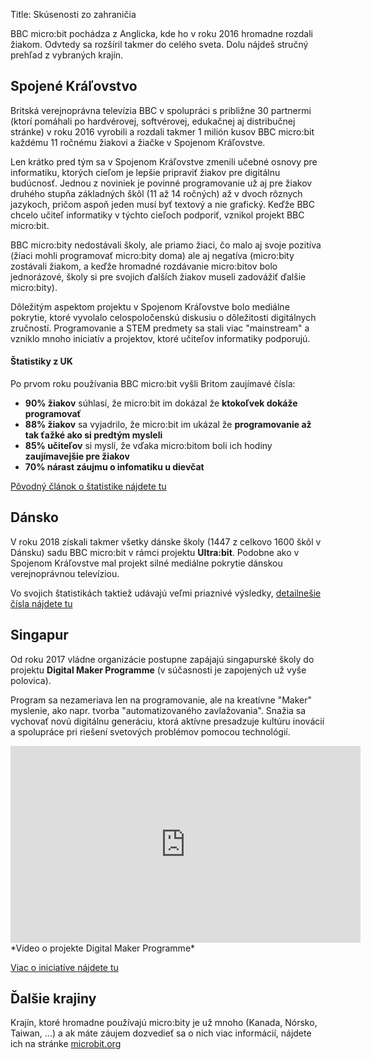 Title:	Skúsenosti zo zahraničia

BBC micro:bit pochádza z Anglicka, kde ho v roku 2016 hromadne rozdali žiakom. Odvtedy sa rozšíril takmer do celého
sveta. Dolu nájdeš stručný prehľad z vybraných krajín.

## Spojené Kráľovstvo
Britská verejnoprávna televízia BBC v spolupráci s približne 30 partnermi (ktorí pomáhali po hardvérovej, softvérovej,
edukačnej aj distribučnej stránke) v roku 2016 vyrobili a rozdali takmer 1 milión kusov BBC micro:bit každému
11 ročnému žiakovi a žiačke v Spojenom Kráľovstve.

Len krátko pred tým sa v Spojenom Kráľovstve zmenili učebné osnovy pre informatiku, ktorých cieľom je lepšie
pripraviť žiakov pre digitálnu budúcnosť. Jednou z noviniek je povinné programovanie už aj pre žiakov druhého stupňa
základných škôl (11 až 14 ročných) až v dvoch rôznych jazykoch, pričom aspoň jeden musí byť textový a nie grafický.
Keďže BBC chcelo učiteľ informatiky v týchto cieľoch podporiť, vznikol projekt BBC micro:bit.

BBC micro:bity nedostávali školy, ale priamo žiaci, čo malo aj svoje pozitíva (žiaci mohli programovať micro:bity doma) ale
aj negatíva (micro:bity zostávali žiakom, a keďže hromadné rozdávanie micro:bitov bolo jednorázové, školy si pre
svojich ďalších žiakov museli zadovážiť ďalšie micro:bity).

Dôležitým aspektom projektu v Spojenom Kráľovstve bolo mediálne pokrytie, ktoré vyvolalo celospoločenskú diskusiu
o dôležitosti digitálnych zručností. Programovanie a STEM predmety sa stali viac "mainstream" a vzniklo mnoho
iniciatív a projektov, ktoré učiteľov informatiky podporujú.

#### Štatistiky z UK
Po prvom roku používania BBC micro:bit vyšli Britom zaujímavé čísla:

* **90% žiakov** súhlasí, že micro:bit im dokázal že **ktokoľvek dokáže programovať**
* **88% žiakov** sa vyjadrilo, že micro:bit im ukázal že **programovanie až tak ťažké ako si predtým mysleli**
* **85% učiteľov** si myslí, že vďaka micro:bitom boli ich hodiny **zaujímavejšie pre žiakov**
* **70% nárast záujmu o infomatiku u dievčat**

[Pôvodný článok o štatistike nájdete tu](https://www.bbc.co.uk/mediacentre/latestnews/2017/microbit-first-year)

## Dánsko
V roku 2018 získali takmer všetky dánske školy (1447 z celkovo 1600 škôl v Dánsku) sadu BBC micro:bit v rámci projektu
**Ultra:bit**. Podobne ako v Spojenom Kráľovstve mal projekt silné mediálne pokrytie dánskou verejnoprávnou televíziou.

Vo svojich štatistikách taktiež udávajú veľmi priaznivé výsledky,
[detailnešie čísla nájdete tu](https://archive.microbit.org/assets/2019-03-05-ultrabit.pdf)

## Singapur
Od roku 2017 vládne organizácie postupne zapájajú singapurské školy do projektu **Digital Maker Programme**
(v súčasnosti je zapojených už vyše polovica).

Program sa nezameriava len na programovanie, ale na kreatívne "Maker" myslenie, ako napr. tvorba "automatizovaného
zavlažovania". Snažia sa vychovať novú digitálnu generáciu, ktorá aktívne presadzuje kultúru inovácií a spolupráce
pri riešení svetových problémov pomocou technológií.

<iframe width="560" height="315" src="https://www.youtube.com/embed/gmB4T6s9it4" frameborder="0" allow="accelerometer; autoplay; encrypted-media; gyroscope; picture-in-picture" allowfullscreen></iframe>
*Video o projekte Digital Maker Programme*

[Viac o iniciatíve nájdete tu](https://archive.microbit.org/en/2018-03-07-singapore-IMDA-maker-video-post/)


## Ďalšie krajiny
Krajín, ktoré hromadne používajú micro:bity je už mnoho (Kanada, Nórsko, Taiwan, ...) a ak máte záujem dozvedieť
sa o nich viac informácií, nájdete ich na stránke [microbit.org](https://archive.microbit.org/research/)